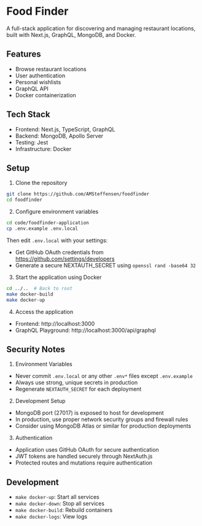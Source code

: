 # Food Finder

A full-stack application for discovering and managing restaurant locations, built with Next.js, GraphQL, MongoDB, and Docker.

## Features
- Browse restaurant locations
- User authentication
- Personal wishlists
- GraphQL API
- Docker containerization

## Tech Stack
- Frontend: Next.js, TypeScript, GraphQL
- Backend: MongoDB, Apollo Server
- Testing: Jest
- Infrastructure: Docker

## Setup

1. Clone the repository
```bash
git clone https://github.com/AMSteffensen/foodfinder
cd foodfinder
```

2. Configure environment variables
```bash
cd code/foodfinder-application
cp .env.example .env.local
```
Then edit `.env.local` with your settings:
- Get GitHub OAuth credentials from https://github.com/settings/developers
- Generate a secure NEXTAUTH_SECRET using `openssl rand -base64 32`

3. Start the application using Docker
```bash
cd ../..  # Back to root
make docker-build
make docker-up
```

4. Access the application
- Frontend: http://localhost:3000
- GraphQL Playground: http://localhost:3000/api/graphql

## Security Notes

1. Environment Variables
- Never commit `.env.local` or any other `.env*` files except `.env.example`
- Always use strong, unique secrets in production
- Regenerate `NEXTAUTH_SECRET` for each deployment

2. Development Setup
- MongoDB port (27017) is exposed to host for development
- In production, use proper network security groups and firewall rules
- Consider using MongoDB Atlas or similar for production deployments

3. Authentication
- Application uses GitHub OAuth for secure authentication
- JWT tokens are handled securely through NextAuth.js
- Protected routes and mutations require authentication

## Development

- `make docker-up`: Start all services
- `make docker-down`: Stop all services
- `make docker-build`: Rebuild containers
- `make docker-logs`: View logs
